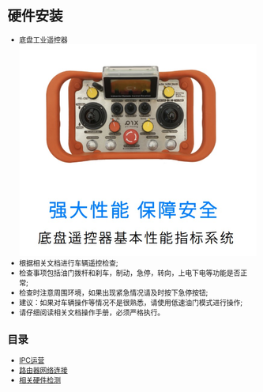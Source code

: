 # 硬件安装
- 底盘工业遥控器
![remote-controller](./image/remote-controller.jpg)
- 根据相关文档进行车辆遥控检查;
- 检查事项包括油门拨杆和刹车，制动，急停，转向，上电下电等功能是否正常;
- 检查时注意周围环境，如果出现紧急情况请及时按下急停按钮;
- 建议：如果对车辆操作等情况不是很熟悉，请使用低速油门模式进行操作;
- 请仔细阅读相关文档操作手册，必须严格执行。
## 目录
- [IPC运营](./IPC运营.md)
- [路由器网络连接](./路由网络连接.md)
- [相关硬件检测](./相关硬件检测.md)